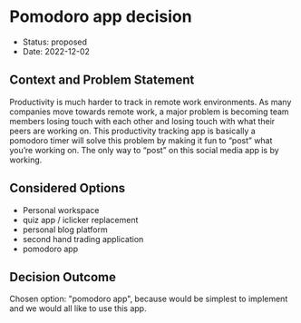 # Pomodoro app decision

* Status: proposed
* Date: 2022-12-02

## Context and Problem Statement

Productivity is much harder to track in remote work environments. As many companies move towards remote work, a major problem is becoming team members losing touch with each other and losing touch with what their peers are working on. This productivity tracking app is basically a pomodoro timer will solve this problem by making it fun to “post” what you’re working on. The only way to “post” on this social media app is by working.

## Considered Options

* Personal workspace
* quiz app / iclicker replacement
* personal blog platform
* second hand trading application
* pomodoro app

## Decision Outcome

Chosen option: "pomodoro app", because would be simplest to implement and we would all like to use this app.
